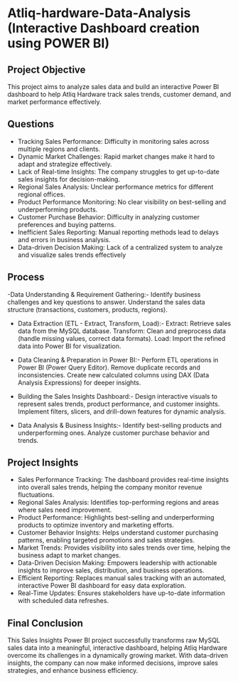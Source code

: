 # Atliq-hardware-Data-Analysis  (Interactive Dashboard creation using POWER BI)

## Project Objective
This project aims to analyze sales data and build an interactive Power BI dashboard to help Atliq Hardware track sales trends, customer demand, and market performance effectively.

## Questions 
- Tracking Sales Performance: Difficulty in monitoring sales across multiple regions and clients.
- Dynamic Market Challenges: Rapid market changes make it hard to adapt and strategize effectively.
- Lack of Real-time Insights: The company struggles to get up-to-date sales insights for decision-making.
- Regional Sales Analysis: Unclear performance metrics for different regional offices.
- Product Performance Monitoring: No clear visibility on best-selling and underperforming products.
- Customer Purchase Behavior: Difficulty in analyzing customer preferences and buying patterns.
- Inefficient Sales Reporting: Manual reporting methods lead to delays and errors in business analysis.
- Data-driven Decision Making: Lack of a centralized system to analyze and visualize sales trends effectively

## Process 
-Data Understanding & Requirement Gathering:-
Identify business challenges and key questions to answer.
Understand the sales data structure (transactions, customers, products, regions).

- Data Extraction (ETL - Extract, Transform, Load):-
Extract: Retrieve sales data from the MySQL database.
Transform: Clean and preprocess data (handle missing values, correct data formats).
Load: Import the refined data into Power BI for visualization.

- Data Cleaning & Preparation in Power BI:-
Perform ETL operations in Power BI (Power Query Editor).
Remove duplicate records and inconsistencies.
Create new calculated columns using DAX (Data Analysis Expressions) for deeper insights.
- Building the Sales Insights Dashboard:-
Design interactive visuals to represent sales trends, product performance, and customer insights.
Implement filters, slicers, and drill-down features for dynamic analysis.

- Data Analysis & Business Insights:-
Identify best-selling products and underperforming ones.
Analyze customer purchase behavior and trends.

## Project Insights
- Sales Performance Tracking: The dashboard provides real-time insights into overall sales trends, helping the company monitor revenue fluctuations.
- Regional Sales Analysis: Identifies top-performing regions and areas where sales need improvement.
- Product Performance: Highlights best-selling and underperforming products to optimize inventory and marketing efforts.
- Customer Behavior Insights: Helps understand customer purchasing patterns, enabling targeted promotions and sales strategies.
- Market Trends: Provides visibility into sales trends over time, helping the business adapt to market changes.
- Data-Driven Decision Making: Empowers leadership with actionable insights to improve sales, distribution, and business operations.
- Efficient Reporting: Replaces manual sales tracking with an automated, interactive Power BI dashboard for easy data exploration.
- Real-Time Updates: Ensures stakeholders have up-to-date information with scheduled data refreshes.

## Final Conclusion
This Sales Insights Power BI project successfully transforms raw MySQL sales data into a meaningful, interactive dashboard, helping Atliq Hardware overcome its challenges in a dynamically growing market. With data-driven insights, the company can now make informed decisions, improve sales strategies, and enhance business efficiency.

